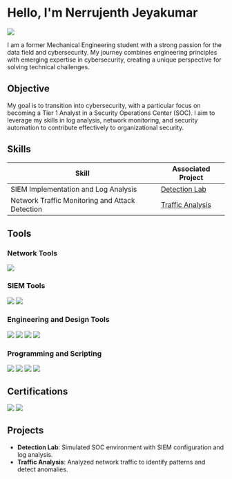 # Hello, I'm Nerrujenth Jeyakumar
<a href="https://www.linkedin.com/in/nerrujenth-jeyakumar/"><img src="https://img.shields.io/badge/-LinkedIn-0072b1?&style=for-the-badge&logo=linkedin&logoColor=white" /></a>

I am a former Mechanical Engineering student with a strong passion for the data field and cybersecurity. My journey combines engineering principles with emerging expertise in cybersecurity, creating a unique perspective for solving technical challenges.

## Objective
My goal is to transition into cybersecurity, with a particular focus on becoming a Tier 1 Analyst in a Security Operations Center (SOC). I aim to leverage my skills in log analysis, network monitoring, and security automation to contribute effectively to organizational security.

## Skills
| Skill                                         | Associated Project                     |
|-----------------------------------------------|----------------------------------------|
| SIEM Implementation and Log Analysis          | <a href="https://github.com/username/detection-lab">Detection Lab</a> |
| Network Traffic Monitoring and Attack Detection | <a href="https://github.com/username/network-analysis">Traffic Analysis</a> |

## Tools
### Network Tools
<div>
    <img src="https://img.shields.io/badge/-Wireshark-1679A7?&style=for-the-badge&logo=Wireshark&logoColor=white" />
</div>

### SIEM Tools
<div>
    <img src="https://img.shields.io/badge/-Splunk-000000?&style=for-the-badge&logo=Splunk&logoColor=white" />
    <img src="https://img.shields.io/badge/-Chronicle-4285F4?&style=for-the-badge&logo=Google&logoColor=white" />
</div>

### Engineering and Design Tools
<div>
    <img src="https://img.shields.io/badge/-MATLAB-0076A8?&style=for-the-badge&logo=Mathworks&logoColor=white" />
    <img src="https://img.shields.io/badge/-SolidWorks-FC5821?&style=for-the-badge&logo=Dassault%20Syst%C3%A8mes&logoColor=white" />
    <img src="https://img.shields.io/badge/-Onshape-FF5733?&style=for-the-badge&logo=Onshape&logoColor=white" />
    <img src="https://img.shields.io/badge/-Multisim-00427E?&style=for-the-badge&logo=NI&logoColor=white" />
</div>

### Programming and Scripting
<div>
    <img src="https://img.shields.io/badge/-Python-3776AB?&style=for-the-badge&logo=Python&logoColor=white" />
    <img src="https://img.shields.io/badge/-Linux-FCC624?&style=for-the-badge&logo=Linux&logoColor=black" />
    <img src="https://img.shields.io/badge/-SQL-4479A1?&style=for-the-badge&logo=MySQL&logoColor=white" />
    <img src="https://img.shields.io/badge/-Flowcode-0098D4?&style=for-the-badge&logo=Flowcode&logoColor=white" />
</div>

## Certifications
<div>
    <img src="https://img.shields.io/badge/-Google_Cybersecurity_Certificate-34A853?&style=for-the-badge&logo=Google&logoColor=white" />
    <img src="https://img.shields.io/badge/-Wireshark_Coursera_Certificate-1679A7?&style=for-the-badge&logo=Wireshark&logoColor=white" />
</div>

## Projects
- **Detection Lab**: Simulated SOC environment with SIEM configuration and log analysis.
- **Traffic Analysis**: Analyzed network traffic to identify patterns and detect anomalies.
